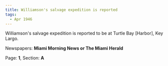 ```yaml
---  
title: Williamson's salvage expedition is reported  
tags:  
  - Apr 1946  
---  
```

  
Williamson's salvage expedition is reported to be at Turtle Bay [Harbor], Key Largo.  
  
Newspapers: **Miami Morning News or The Miami Herald**  
  
Page: **1**, Section: **A** 
